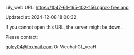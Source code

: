 Lily_web URL: https://1047-61-165-102-156.ngrok-free.app

Updated at: 2024-12-08 18:00:32

If you cannot open this URL, the server might be down.

Please contact: 

goley04@foxmail.com Or Wechat:GL_yeaH